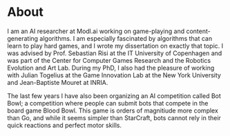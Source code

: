 # About

I am an AI researcher at Modl.ai working on game-playing and content-generating algorithms. I am especially fascinated by algorithms that can learn to play hard games, and I wrote my dissertation on exactly that topic. I was advised by Prof. Sebastian Risi at the IT University of Copenhagen and was part of the Center for Computer Games Research and the Robotics Evolution and Art Lab. During my PhD, I also had the pleasure of working with Julian Togelius at the Game Innovation Lab at the New York University and Jean-Baptiste Mouret at INRIA. 

The last few years I have also been organizing an AI competition called Bot Bowl; a competition where people can submit bots that compete in the board game Blood Bowl. This game is orders of magnitiude more complex than Go, and while it seems simpler than StarCraft, bots cannot rely in their quick reactions and perfect motor skills. 